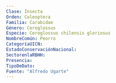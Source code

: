 ```yaml
---
Clase: Insecta
Orden: Coleoptera
Familia: Carabidae
Género: Ceroglossus
Especie: Ceroglossus chilensis gloriosus
NombreComún: Peorro
CategoríaUICN: 
EstadoConservaciónNacional: 
SectorenlaRBHH: 
Presencia: 
TipoDeDato: 
Fuente: "Alfredo Ugarte"
---
```


